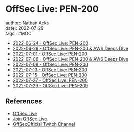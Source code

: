 # OffSec Live: PEN-200

author:: Nathan Acks  
date:: 2022-07-29  
tags:: #MOC

* [2022-06-24 - OffSec Live: PEN-200](../log/2022-06-24-offsec-live-pen-200.md)
* [2022-06-29 - OffSec Live: PEN-200 & AWS Deeps Dive](../log/2022-06-29-offsec-live-pen-200-and-aws-deep-dive.md)
* [2022-07-01 - OffSec Live: PEN-200](../log/2022-07-01-offsec-live-pen-200.md)
* [2022-07-06 - OffSec Live: PEN-200 & AWS Deeps Dive](../log/2022-07-06-offsec-live-pen-200-and-aws-deep-dive.md)
* [2022-07-08 - OffSec Live: PEN-200](../log/2022-07-08-offsec-live-pen-200.md)
* [2022-07-13 - OffSec Live: PEN-200](../log/2022-07-13-offsec-live-pen-200.md)
* [2022-07-15 - OffSec Live: PEN-200](../log/2022-07-15-offsec-live-pen-200.md)
* [2022-07-27 - OffSec Live: PEN-200](../log/2022-07-27-offsec-live-pen-200.md)
* [2022-07-29 - OffSec Live: PEN-200](../log/2022-07-29-offsec-live-pen-200.md)

## References

* [OffSec Live](https://www.offensive-security.com/offsec/offsec-live/)
* [Join OffSec Live](https://learn.offensive-security.com/offsec-live-webinars)
* [OffSecOfficial Twitch Channel](https://www.twitch.tv/offsecofficial)
